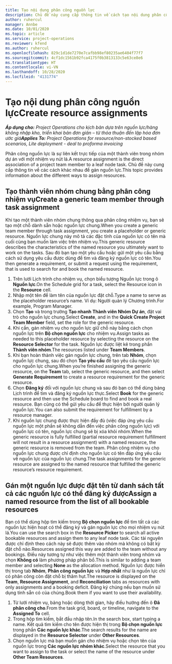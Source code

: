 ```yaml
---
title: Tạo nội dung phân công nguồn lực
description: Chủ đề này cung cấp thông tin về cách tạo nội dung phân công nguồn lực chung và có tên.
author: ruhercul
manager: Annbe
ms.date: 10/01/2020
ms.topic: article
ms.service: project-operations
ms.reviewer: kfend
ms.author: ruhercul
ms.openlocfilehash: 829c1d1de7270e7cafbb98ef80235ae6404f77f7
ms.sourcegitcommit: 4cf1dc1561b92fca4175f0b3813133c5e63ce8e6
ms.translationtype: HT
ms.contentlocale: vi-VN
ms.lasthandoff: 10/28/2020
ms.locfileid: "4131774"
---
```

# <a name="create-resource-assignments"></a><span data-ttu-id="dff0b-103">Tạo nội dung phân công nguồn lực</span><span class="sxs-lookup"><span data-stu-id="dff0b-103">Create resource assignments</span></span>

<span data-ttu-id="dff0b-104">_**Áp dụng cho:** Project Operations cho kịch bản dựa trên nguồn lực/hàng không nhập kho, triển khai bản đơn giản – từ thỏa thuận đến lập hóa đơn ước giá_</span><span class="sxs-lookup"><span data-stu-id="dff0b-104">_**Applies To:** Project Operations for resource/non-stocked based scenarios, Lite deployment - deal to proforma invoicing_</span></span>


<span data-ttu-id="dff0b-105">Phân công nguồn lực là sự liên kết trực tiếp của một thành viên trong nhóm dự án với một nhiệm vụ nút lá.</span><span class="sxs-lookup"><span data-stu-id="dff0b-105">A resource assignment is the direct association of a project team member to a leaf node task.</span></span> <span data-ttu-id="dff0b-106">Chủ đề này cung cấp thông tin về các cách khác nhau để gán nguồn lực.</span><span class="sxs-lookup"><span data-stu-id="dff0b-106">This topic provides information about the different ways to assign resources.</span></span>

## <a name="create-a-generic-team-member-through-task-assignment"></a><span data-ttu-id="dff0b-107">Tạo thành viên nhóm chung bằng phân công nhiệm vụ</span><span class="sxs-lookup"><span data-stu-id="dff0b-107">Create a generic team member through task assignment</span></span>


<span data-ttu-id="dff0b-108">Khi tạo một thành viên nhóm chung thông qua phân công nhiệm vụ, bạn sẽ tạo một chỗ dành sẵn hoặc nguồn lực chung.</span><span class="sxs-lookup"><span data-stu-id="dff0b-108">When you create a generic team member through task assignment, you create a placeholder or generic resource.</span></span> <span data-ttu-id="dff0b-109">Nguồn lực chung này mô tả các đặc tính của nguồn lực có tên mà cuối cùng bạn muốn làm việc trên nhiệm vụ.</span><span class="sxs-lookup"><span data-stu-id="dff0b-109">This generic resource describes the characteristics of the named resource you ultimately want to work on the tasks.</span></span> <span data-ttu-id="dff0b-110">Sau đó bạn tạo một yêu cầu hoặc gửi một yêu cầu bằng cách sử dụng yêu cầu được dùng để tìm và đăng ký nguồn lực có tên.</span><span class="sxs-lookup"><span data-stu-id="dff0b-110">You then generate a requirement, or submit a request using the requirement, that is used to search for and book the named resource.</span></span>

1. <span data-ttu-id="dff0b-111">Trên lưới Lịch trình cho nhiệm vụ, chọn biểu tượng Nguồn lực trong ô **Nguồn lực**.</span><span class="sxs-lookup"><span data-stu-id="dff0b-111">On the Schedule grid for a task, select the Resource icon in the **Resource** cell.</span></span>
2. <span data-ttu-id="dff0b-112">Nhập một tên để làm tên của nguồn lực đặt chỗ.</span><span class="sxs-lookup"><span data-stu-id="dff0b-112">Type a name to serve as the placeholder resource’s name.</span></span> <span data-ttu-id="dff0b-113">Ví dụ: Người quản lý Chương trình.</span><span class="sxs-lookup"><span data-stu-id="dff0b-113">For example, Program Manager.</span></span>
3. <span data-ttu-id="dff0b-114">Chọn **Tạo** và trong trường **Tạo nhanh Thành viên Nhóm Dự án**, đặt vai trò cho nguồn lực chung.</span><span class="sxs-lookup"><span data-stu-id="dff0b-114">Select **Create**, and in the **Quick Create Project Team Member** field, set the role for the generic resource.</span></span>
4. <span data-ttu-id="dff0b-115">Khi cần, gán nhiệm vụ cho nguồn lực giữ chỗ này bằng cách chọn nguồn lực trên **Bộ chọn nguồn lực** cho nhiệm vụ.</span><span class="sxs-lookup"><span data-stu-id="dff0b-115">Assign tasks as needed to this placeholder resource by selecting the resource on the **Resource Selector** for the task.</span></span> <span data-ttu-id="dff0b-116">Nguồn lực được liệt kê trong phần **Thành viên nhóm**.</span><span class="sxs-lookup"><span data-stu-id="dff0b-116">The resources listed under **Team Members**.</span></span>
5. <span data-ttu-id="dff0b-117">Khi bạn hoàn thành việc gán nguồn lực chung, trên tab **Nhóm**, chọn nguồn lực chung, sau đó chọn **Tạo yêu cầu** để tạo yêu cầu nguồn lực cho nguồn lực chung.</span><span class="sxs-lookup"><span data-stu-id="dff0b-117">When you’re finished assigning the generic resource, on the **Team** tab, select the generic resource, and then select **Generate Requirement** to create a resource requirement for the generic resource.</span></span>
6. <span data-ttu-id="dff0b-118">Chọn **Đăng ký** đối với nguồn lực chung và sau đó bạn có thể dùng bảng Lịch trình để tìm và đăng ký nguồn lực thực.</span><span class="sxs-lookup"><span data-stu-id="dff0b-118">Select **Book** for the generic resource and then use the Schedule board to find and book a real resource.</span></span> <span data-ttu-id="dff0b-119">Bạn cũng có thể gửi yêu cầu để thực hiện bởi người quản lý nguồn lực.</span><span class="sxs-lookup"><span data-stu-id="dff0b-119">You can also submit the requirement for fulfillment by a resource manager.</span></span>
7. <span data-ttu-id="dff0b-120">Khi nguồn lực chung được thực hiện đầy đủ (việc đáp ứng yêu cầu nguồn lực một phần sẽ không dẫn đến việc phân công nguồn lực) với nguồn lực có tên, nguồn lực chung sẽ bị xóa khỏi nhóm.</span><span class="sxs-lookup"><span data-stu-id="dff0b-120">When the generic resource is fully fulfilled (partial resource requirement fulfillment will not result in a resource assignment) with a named resource, the generic resource is removed from the team.</span></span> <span data-ttu-id="dff0b-121">Phân công nhiệm vụ cho nguồn lực chung được chỉ định cho nguồn lực có tên đáp ứng yêu cầu về nguồn lực của nguồn lực chung.</span><span class="sxs-lookup"><span data-stu-id="dff0b-121">The task assignments for the generic resource are assigned to the named resource that fulfilled the generic resource’s resource requirement.</span></span>

## <a name="assign-a-named-resource-from-the-list-of-all-bookable-resources"></a><span data-ttu-id="dff0b-122">Gán một nguồn lực được đặt tên từ danh sách tất cả các nguồn lực có thể đăng ký được</span><span class="sxs-lookup"><span data-stu-id="dff0b-122">Assign a named resource from the list of all bookable resources</span></span>

<span data-ttu-id="dff0b-123">Bạn có thể dùng hộp tìm kiếm trong **Bộ chọn nguồn lực** để tìm tất cả các nguồn lực hiện hoạt có thể đăng ký và gán nguồn lực cho mọi nhiệm vụ nút lá.</span><span class="sxs-lookup"><span data-stu-id="dff0b-123">You can use the search box in the **Resource Picker** to search all active bookable resources and assign them to any leaf node task.</span></span> <span data-ttu-id="dff0b-124">Các tài nguyên được chỉ định theo cách này sẽ được thêm vào nhóm mà không có bất kỳ đặt chỗ nào.</span><span class="sxs-lookup"><span data-stu-id="dff0b-124">Resources assigned this way are added to the team without any bookings.</span></span> <span data-ttu-id="dff0b-125">Điều này tương tự như việc thêm một thành viên trong nhóm và chọn **Không có** làm phương pháp phân bổ.</span><span class="sxs-lookup"><span data-stu-id="dff0b-125">This is similar to adding a team member and selecting **None** as the allocation method.</span></span> <span data-ttu-id="dff0b-126">Nguồn lực được hiển thị trong tab **Nhóm**, **Phân công nguồn lực** và **Hợp nhất** như là nguồn lực chỉ có phân công còn đặt chỗ bị thâm hụt.</span><span class="sxs-lookup"><span data-stu-id="dff0b-126">The resource is displayed on the **Team**, **Resource Assignment**, and **Reconciliation** tabs as resources with only assignments and a booking deficit.</span></span> <span data-ttu-id="dff0b-127">Đăng ký chúng nếu bạn muốn sử dụng tính sẵn có của chúng.</span><span class="sxs-lookup"><span data-stu-id="dff0b-127">Book them if you want to use their availability.</span></span>

1. <span data-ttu-id="dff0b-128">Từ lưới nhiệm vụ, bảng hoặc dòng thời gian, hãy điều hướng đến ô **Đã phân công cho**.</span><span class="sxs-lookup"><span data-stu-id="dff0b-128">From the task grid, board, or timeline, navigate to the **Assigned To** cell.</span></span>
2. <span data-ttu-id="dff0b-129">Trong hộp tìm kiếm, bắt đầu nhập tên.</span><span class="sxs-lookup"><span data-stu-id="dff0b-129">In the search box, start typing a name.</span></span> <span data-ttu-id="dff0b-130">Kết quả tìm kiếm cho tên được hiện thị trong **Bộ chọn nguồn lực** trong phần **Các nguồn lực khác**.</span><span class="sxs-lookup"><span data-stu-id="dff0b-130">The search results for the name are displayed in the **Resource Selector** under **Other Resources**.</span></span>
3. <span data-ttu-id="dff0b-131">Chọn nguồn lực mà bạn muốn gán cho nhiệm vụ hoặc chọn tên của nguồn lực trong **Các nguồn lực nhóm khác**.</span><span class="sxs-lookup"><span data-stu-id="dff0b-131">Select the resource that you want to assign to the task or select the name of the resource under **Other Team Resources**.</span></span>
